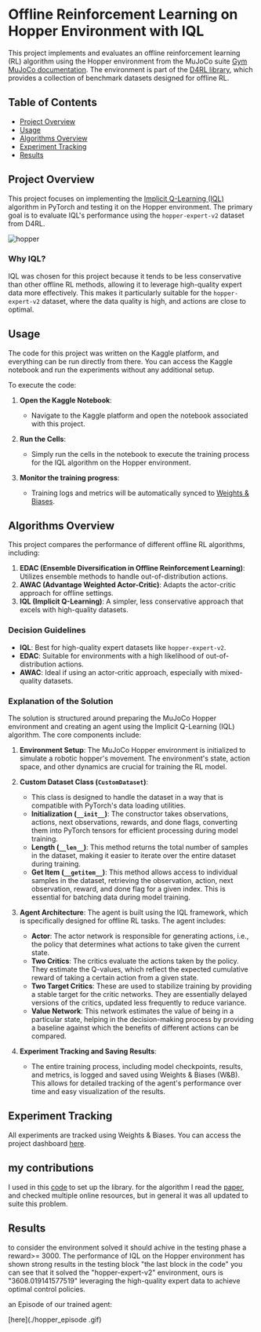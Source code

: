 
# Offline Reinforcement Learning on Hopper Environment with IQL

This project implements and evaluates an offline reinforcement learning (RL) algorithm using the Hopper environment from the MuJoCo suite [Gym MuJoCo documentation](https://www.gymlibrary.dev/environments/mujoco/hopper/). The environment is part of the [D4RL library](https://github.com/Farama-Foundation/D4RL), which provides a collection of benchmark datasets designed for offline RL.

## Table of Contents

- [Project Overview](#project-overview)
- [Usage](#usage)
- [Algorithms Overview](#algorithms-overview)
- [Experiment Tracking](#experiment-tracking)
- [Results](#results)

## Project Overview

This project focuses on implementing the [Implicit Q-Learning (IQL)](https://arxiv.org/abs/2110.06169) algorithm in PyTorch and testing it on the Hopper environment. The primary goal is to evaluate IQL's performance using the `hopper-expert-v2` dataset from D4RL.

![hopper](https://github.com/user-attachments/assets/03a47f98-74f3-4dfa-a4a1-b7bd5df73fa4)

### Why IQL?

IQL was chosen for this project because it tends to be less conservative than other offline RL methods, allowing it to leverage high-quality expert data more effectively. This makes it particularly suitable for the `hopper-expert-v2` dataset, where the data quality is high, and actions are close to optimal.

## Usage

The code for this project was written on the Kaggle platform, and everything can be run directly from there. You can access the Kaggle notebook and run the experiments without any additional setup.

To execute the code:

1. **Open the Kaggle Notebook**:
   - Navigate to the Kaggle platform and open the notebook associated with this project.

2. **Run the Cells**:
   - Simply run the cells in the notebook to execute the training process for the IQL algorithm on the Hopper environment.

3. **Monitor the training progress**:
   - Training logs and metrics will be automatically synced to [Weights & Biases](https://wandb.ai/anwar96ibrahim-student/offline-RL?nw=nwuseranwar96ibrahim).

## Algorithms Overview

This project compares the performance of different offline RL algorithms, including:

1. **EDAC (Ensemble Diversification in Offline Reinforcement Learning)**: Utilizes ensemble methods to handle out-of-distribution actions.
2. **AWAC (Advantage Weighted Actor-Critic)**: Adapts the actor-critic approach for offline settings.
3. **IQL (Implicit Q-Learning)**: A simpler, less conservative approach that excels with high-quality datasets.

### Decision Guidelines

- **IQL**: Best for high-quality expert datasets like `hopper-expert-v2`.
- **EDAC**: Suitable for environments with a high likelihood of out-of-distribution actions.
- **AWAC**: Ideal if using an actor-critic approach, especially with mixed-quality datasets.

### Explanation of the Solution

The solution is structured around preparing the MuJoCo Hopper environment and creating an agent using the Implicit Q-Learning (IQL) algorithm. The core components include:

1. **Environment Setup**: The MuJoCo Hopper environment is initialized to simulate a robotic hopper's movement. The environment's state, action space, and other dynamics are crucial for training the RL model.

2. **Custom Dataset Class (`CustomDataset`)**: 
   - This class is designed to handle the dataset in a way that is compatible with PyTorch's data loading utilities.
   - **Initialization (`__init__`)**: The constructor takes observations, actions, next observations, rewards, and done flags, converting them into PyTorch tensors for efficient processing during model training.
   - **Length (`__len__`)**: This method returns the total number of samples in the dataset, making it easier to iterate over the entire dataset during training.
   - **Get Item (`__getitem__`)**: This method allows access to individual samples in the dataset, retrieving the observation, action, next observation, reward, and done flag for a given index. This is essential for batching data during model training.

3. **Agent Architecture**: The agent is built using the IQL framework, which is specifically designed for offline RL tasks. The agent includes:
   - **Actor**: The actor network is responsible for generating actions, i.e., the policy that determines what actions to take given the current state.
   - **Two Critics**: The critics evaluate the actions taken by the policy. They estimate the Q-values, which reflect the expected cumulative reward of taking a certain action from a given state.
   - **Two Target Critics**: These are used to stabilize training by providing a stable target for the critic networks. They are essentially delayed versions of the critics, updated less frequently to reduce variance.
   - **Value Network**: This network estimates the value of being in a particular state, helping in the decision-making process by providing a baseline against which the benefits of different actions can be compared.

4. **Experiment Tracking and Saving Results**: 
   - The entire training process, including model checkpoints, results, and metrics, is logged and saved using Weights & Biases (W&B). This allows for detailed tracking of the agent's performance over time and easy visualization of the results.

## Experiment Tracking

All experiments are tracked using Weights & Biases. You can access the project dashboard [here](https://wandb.ai/anwar96ibrahim-student/offline-RL?nw=nwuseranwar96ibrahim).

## my contributions

I used in this [code](https://www.kaggle.com/code/mmdalix/openai-gym-mujoco-env-setup-and-training-2022) to set up the library.
for the algorithm I read the [paper](https://arxiv.org/pdf/2110.06169), and checked multiple online resources, but in general it was all updated to suite this problem.

## Results

to consider the environment solved it should achive in the testing phase a reward>= 3000.
The performance of IQL on the Hopper environment has shown strong results in the testing block "the last block in the code" you can see that it solved the "hopper-expert-v2" environment, ours is "3608.019141577519"  leveraging the high-quality expert data to achieve optimal control policies.

an Episode of our trained agent:

[here](./hopper_episode .gif)





